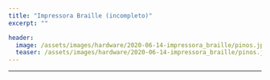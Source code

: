 ```yaml
---
title: "Impressora Braille (incompleto)"
excerpt: ""

header:
  image: /assets/images/hardware/2020-06-14-impressora_braille/pinos.jpg
  teaser: /assets/images/hardware/2020-06-14-impressora_braille/pinos.jpg
---
```

---

